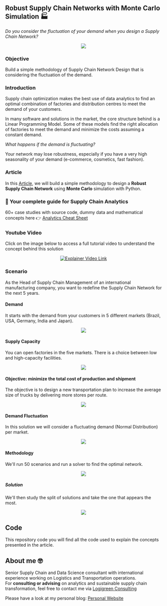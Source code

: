 ## Robust Supply Chain Networks with Monte Carlo Simulation 🏭
*Do you consider the fluctuation of your demand when you design a Supply Chain Network?*

<p align="center">
  <img align="center" src="https://miro.medium.com/max/1400/1*ygvI_dS3-aJ59DGAfplXnA.png">
</p>

### Objective
Build a simple methodology of Supply Chain Network Design that is considering the fluctuation of the demand.

### Introduction
Supply chain optimization makes the best use of data analytics to find an optimal combination of factories and distribution centres to meet the demand of your customers.

In many software and solutions in the market, the core structure behind is a Linear Programming Model.
Some of these models find the right allocation of factories to meet the demand and minimize the costs assuming a constant demand.

*What happens if the demand is fluctuating?*

Your network may lose robustness, especially if you have a very high seasonality of your demand (e-commerce, cosmetics, fast fashion).

### Article
In this [Article](https://medium.com/towards-data-science/robust-supply-chain-network-with-monte-carlo-simulation-21ef5adb1722), we will build a simple methodology to design a **Robust Supply Chain Network** using **Monte Carlo** simulation with Python.

### 📘 Your complete guide for Supply Chain Analytics
60+ case studies with source code, dummy data and mathematical concepts here 👉 [Analytics Cheat Sheet](https://bit.ly/supply-chain-cheat)

### Youtube Video
Click on the image below to access a full tutorial video to understand the concept behind this solution
<div align="center">
  <a href="https://www.youtube.com/watch?v=gF9ds3CH3N4"><img src="https://www.samirsaci.com/content/images/2023/02/Supply-Chain-Optimization.png" alt="Explainer Video Link"></a>
</div>

### Scenario
As the Head of Supply Chain Management of an international manufacturing company, you want to redefine the Supply Chain Network for the next 5 years.

#### Demand
It starts with the demand from your customers in 5 different markets (Brazil, USA, Germany, India and Japan).
<p align="center">
  <img align="center" src="https://miro.medium.com/max/900/1*kaitTBi4zOqq2nUarEa9Bg.png">
</p>

#### Supply Capacity
You can open factories in the five markets. There is a choice between low and high-capacity facilities.
<p align="center">
  <img align="center" src="https://miro.medium.com/max/1030/1*5_ZYKy3NlszS6uV2IiSadQ.png">
</p>

#### Objective: minimize the total cost of production and shipment
The objective is to design  a new transportation plan to increase the average size of trucks by delivering more stores per route.
<p align="center">
  <img align="center" src="https://miro.medium.com/max/1400/1*QvlfMEtHPS9aq5lCLfc1bQ.png">
</p>
                                                                                               
#### Demand Fluctuation
In this solution we will consider a fluctuating demand (Normal Distribution) per market.
<p align="center">
  <img align="center" src="https://miro.medium.com/max/1400/1*w6RHuzcgKzRFUicusEPgLg.png">
</p>

#### Methodology
We'll run 50 scenarios and run a solver to find the optimal network.
<p align="center">
  <img align="center" src="https://miro.medium.com/max/1400/1*2cmp3ZRNHwMarV_2a0He1g.png">
</p>

##### Solution
We'll then study the split of solutions and take the one that appears the most.
<p align="center">
  <img align="center" src="https://miro.medium.com/max/908/1*KZxf6N2-RlhIaV_zuzMSlA.png">
</p>
                                                                                               

## Code
This repository code you will find all the code used to explain the concepts presented in the article.

## About me 🤓
Senior Supply Chain and Data Science consultant with international experience working on Logistics and Transportation operations. \
For **consulting or advising** on analytics and sustainable supply chain transformation, feel free to contact me via [Logigreen Consulting](https://www.logi-green.com/)

Please have a look at my personal blog: [Personal Website](https://samirsaci.com)
